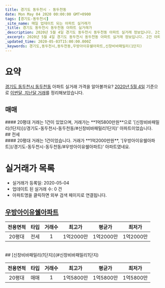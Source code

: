 ```yaml
---
title: 경기도 동두천시 - 동두천동
date: Mon May 04 2020 00:00:00 GMT+0900
tags: [경기도-동두천시]
_site_name: 매일 업데이트 되는 아파트 실거래가
_title: 경기도 동두천시 동두천동 아파트 실거래가
_description: 2020년 5월 4일 경기도 동두천시 동두천동 아파트 실거래 정보입니다. 2건 아파트 정보가 있습니다.
_excerpt: 2020년 5월 4일 경기도 동두천시 동두천동 아파트 실거래 정보입니다. 2건 아파트 정보가 있습니다.
_updated_time: 2020-05-03T15:00:00.000Z
_keywords: 경기도,동두천시,동두천동,우방아이유쉘아파트,신창비바패밀리(1단지)
---
```





# 요약
<ins>경기도 동두천시 동두천동</ins> 아파트 실거래 가격을 알아볼까요? <ins>2020년 5월 4일</ins> 기준으로 <ins>이번달, 지난달 거래</ins>를 정리해보았습니다.

## 매매
<div class="container">
<div class="twelve columns" markdown="1">
#### 20평대
거래는 1건이 있었으며, 거래가는 **1억5800만원**으로 '[신창비바패밀리(1단지)](/경기도-동두천시-동두천동/#신창비바패밀리1단지)' 아파트이었습니다.
</div>
</div>
## 전세
<div class="container">
<div class="twelve columns" markdown="1">
#### 20평대
거래는 1건이었습니다. 거래가 **1억2000만원**, '[우방아이유쉘아파트](/경기도-동두천시-동두천동/#우방아이유쉘아파트)' 아파트였네요.
</div>
</div>



# 실거래가 목록
- 실거래가 등록일: 2020-05-04
- 업데이트 된 실거래 수: 0 건
- 아파트명을 클릭하면 외부 검색 페이지로 연결됩니다.

## [우방아이유쉘아파트](#우방아이유쉘아파트)

|전용면적|타입|거래수|최고가|평균가|최저가|
|:---:|:---:|:---:|:---:|:---:|:---:|
|20평대|<span class="deal-type-2">전세</span>|1|1억2000만|1억2000만|1억2000만|

<br/>
## [신창비바패밀리(1단지)](#신창비바패밀리1단지)

|전용면적|타입|거래수|최고가|평균가|최저가|
|:---:|:---:|:---:|:---:|:---:|:---:|
|20평대|<span class="deal-type-1">매매</span>|1|1억5800만|1억5800만|1억5800만|

<br/>



